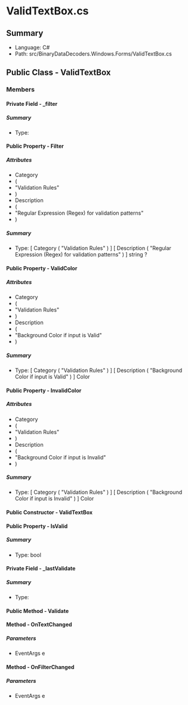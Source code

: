 ﻿# ValidTextBox.cs

## Summary

* Language: C#
* Path: src/BinaryDataDecoders.Windows.Forms/ValidTextBox.cs

## Public Class - ValidTextBox

### Members

#### Private Field - _filter

##### Summary

 * Type: 

#### Public Property - Filter

##### Attributes

 - Category
 - (
 - "Validation Rules"
 - )
 - Description
 - (
 - "Regular Expression (Regex) for validation patterns"
 - )

##### Summary

 * Type: [ Category ( "Validation Rules" ) ] [ Description ( "Regular Expression (Regex) for validation patterns" ) ] string ? 

#### Public Property - ValidColor

##### Attributes

 - Category
 - (
 - "Validation Rules"
 - )
 - Description
 - (
 - "Background Color if input is Valid"
 - )

##### Summary

 * Type: [ Category ( "Validation Rules" ) ] [ Description ( "Background Color if input is Valid" ) ] Color 

#### Public Property - InvalidColor

##### Attributes

 - Category
 - (
 - "Validation Rules"
 - )
 - Description
 - (
 - "Background Color if input is Invalid"
 - )

##### Summary

 * Type: [ Category ( "Validation Rules" ) ] [ Description ( "Background Color if input is Invalid" ) ] Color 

#### Public Constructor - ValidTextBox


#### Public Property - IsValid

##### Summary

 * Type: bool 

#### Private Field - _lastValidate

##### Summary

 * Type: 

#### Public Method - Validate


#### Method - OnTextChanged

#####  Parameters

 - EventArgs e 

#### Method - OnFilterChanged

#####  Parameters

 - EventArgs e 

